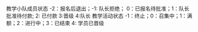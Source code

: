 教学小队成员状态
-2：报名后退出；-1: 队长拒绝； 0：已报名待批准；1：队长批准待付款; 2: 已付款 3:晋级 4:队长
教学活动状态
-1：终止；0：召集中；1：满额；2：进行中；3：已结束 4: 学员已晋级
